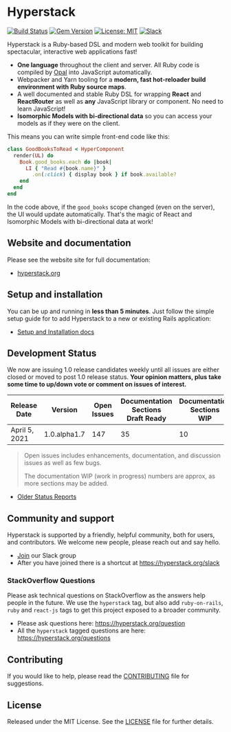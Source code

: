 # Hyperstack
[![Build Status](https://travis-ci.com/hyperstack-org/hyperstack.svg?branch=edge)](https://travis-ci.com/hyperstack-org/hyperstack)
[![Gem Version](https://badge.fury.io/rb/rails-hyperstack.svg)](https://badge.fury.io/rb/rails-hyperstack)
[![License: MIT](https://img.shields.io/badge/License-MIT-yellow.svg)](https://opensource.org/licenses/MIT)
[![Slack](https://img.shields.io/badge/slack-hyperstack.org/slack-yellow.svg?logo=slack)](https://join.slack.com/t/hyperstack-org/shared_invite/enQtNTg4NTI5NzQyNTYyLWQ4YTZlMGU0OGIxMDQzZGIxMjNlOGY5MjRhOTdlMWUzZWYyMTMzYWJkNTZmZDRhMDEzODA0NWRkMDM4MjdmNDE)


Hyperstack is a Ruby-based DSL and modern web toolkit for building spectacular, interactive web applications fast!

+ **One language** throughout the client and server. All Ruby code is compiled by [Opal](https://opalrb.com/) into JavaScript automatically.
+ Webpacker and Yarn tooling for a **modern, fast hot-reloader build environment with Ruby source maps**.
+ A well documented and stable Ruby DSL for wrapping **React** and **ReactRouter** as well as **any** JavaScript library or component. No need to learn JavaScript!
+ **Isomorphic Models with bi-directional data** so you can access your models as if they were on the client.

This means you can write simple front-end code like this:

```ruby
class GoodBooksToRead < HyperComponent
  render(UL) do
    Book.good_books.each do |book|
      LI { "Read #{book.name}" }
        .on(:click) { display book } if book.available?
    end
  end
end
```

In the code above, if the `good_books` scope changed (even on the server), the UI would update automatically. That's the magic of React and Isomorphic Models with bi-directional data at work!

## Website and documentation

Please see the website site for full documentation:

+ [hyperstack.org](https://hyperstack.org)

## Setup and installation

You can be up and running in **less than 5 minutes**. Just follow the simple setup guide for to add Hyperstack to a new or existing Rails application:

+ [Setup and Installation docs](https://docs.hyperstack.org/rails-installation/using-the-installer)

## Development Status

We now are issuing 1.0 release candidates weekly until all issues are either closed or moved to post 1.0 release status.  **Your opinion matters, plus take some time to up/down vote or comment on issues of interest.**


| Release<br/>Date | Version | Open<br/>Issues | Documentation<br/>Sections<br/>Draft Ready | Documentation<br/>Sections<br/>WIP |
|--------------|---------|-------------|-------|------|
| April 5, 2021 | 1.0.alpha1.7 | 147 | 35 | 10 |

> Open issues includes enhancements, documentation, and discussion issues as well as few bugs.
>
> The documentation WIP (work in progress) numbers are approx, as more sections may be added.

+ [Older Status Reports](https://github.com/hyperstack-org/hyperstack/blob/edge/current-status.md)


## Community and support

Hyperstack is supported by a friendly, helpful community, both for users, and contributors. We welcome new people, please reach out and say hello.

+ [Join](https://join.slack.com/t/hyperstack-org/shared_invite/enQtNTg4NTI5NzQyNTYyLWQ4YTZlMGU0OGIxMDQzZGIxMjNlOGY5MjRhOTdlMWUzZWYyMTMzYWJkNTZmZDRhMDEzODA0NWRkMDM4MjdmNDE) our Slack group
+ After you have joined there is a shortcut at https://hyperstack.org/slack

### StackOverflow Questions

Please ask technical questions on StackOverflow as the answers help people in the future. We use the `hyperstack` tag, but also add `ruby-on-rails`, `ruby` and `react-js` tags to get this project exposed to a broader community.

+ Please ask questions here: https://hyperstack.org/question
+ All the `hyperstack` tagged questions are here: https://hyperstack.org/questions

## Contributing

If you would like to help, please read the [CONTRIBUTING][] file for suggestions.

[contributing]: CONTRIBUTING.md

## License

Released under the MIT License.  See the [LICENSE][] file for further details.

[license]: LICENSE

